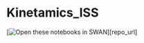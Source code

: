 # Kinetamics_ISS

[<img class="open_in_swan" data-path="basic" alt="Open these notebooks in SWAN" src="https://swanserver.web.cern.ch/swanserver/images/badge_swan_white_150.png">][repo_url]
